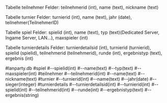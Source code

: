 Tabelle teilnehmer
Felder: teilnehmerid (int), name (text), nickname (text)

Tabelle turnier
Felder: turnierid (int), name (text), jahr (date), teilnehmer(TeilnehmerID)

Tabelle spiel
Felder: spielid (int), name (text), typ (text)(Dedicated Server, Ingame Server, LAN...), maxspieler (int)

Tabelle turnierdetails
Felder: turnierdetailsid (int), turnierid (turnierid), spielid (spielid), teilnehmerid (teilnehmerid), runde (int), ergebnistyp (text), ergebnis (int)


#lanparty.db
#spiel
#--spielid(int)
#--name(text)
#--typ(text)
#--maxspieler(int)
#teilnehmer
#--teilnehmerid(int)
#--name(text)
#--nickname(text)
#turnier
#--turnierid(int)
#--name(text)
#--jahr(date)
#--sieger(integer)
#turnierdetails
#--turnierdetailsid(int)
#--turnierid(int)
#--spielid(int)
#--teilnehmerid(int)
#--runde(int)
#--ergebnistyp(text)
#--ergebnis(string)